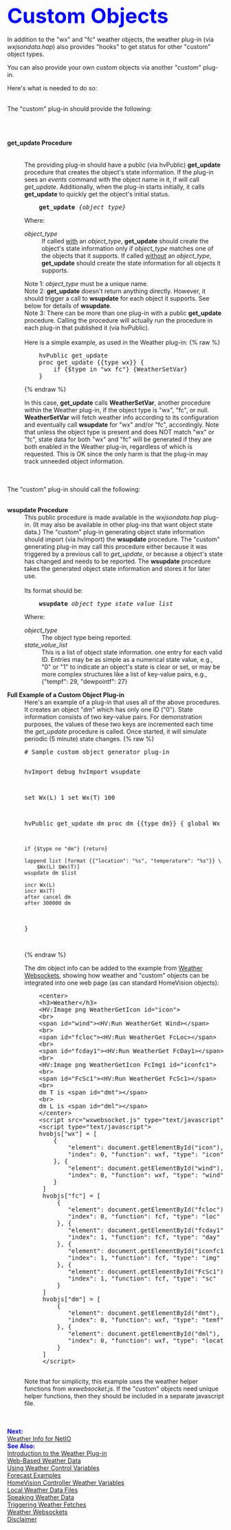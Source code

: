 <!-- $Revision: 1.5 $ -->
<!-- $Date: 2015/02/06 02:47:47 $ -->
<html>
<head>
<title>
Weather Plug-in- Custom Objects
</title>
<link rel="prev" href="wxws">
<link rel="next" href="netio">
</head>
<body>
<font size=12 color="#0000FF"><b>Custom Objects</b></font>
<br>
<br>
In addition to the "wx" and "fc" weather objects, the weather plug-in (via <i>wxjsondata.hap</i>) also provides "hooks" to get status for other "custom" object types.

You can also provide your own custom objects via another "custom" plug-in.

Here's what is needed to do so:
<br>
<br>

The "custom" plug-in should provide the following:

<br>
<br>
<dl>
<dt>
<b>get_update Procedure</b>
</dt><br>
<br>
<dd>
The providing plug-in should have a public (via hvPublic) <b>get_update</b> procedure
that creates the object's state information.
If the plug-in sees an <i>events</i> command with the object name in it,
if will call <i>get_update</i>.
Additionally, when the  plug-in starts initially, it calls <b>get_update</b>
to quickly get the object's initial status.
<pre>
    <b>get_update</b> <i>{object_type}</i>
</pre>

Where:
<dl>
<dt>
<i>object_type</i>
</dt><dd>
If called <u>with</u> an <i>object_type</i>, <b>get_update</b> should create the object's state information
only if <i>object_type</i> matches one of the objects that it supports.
If called <u>without</u> an <i>object_type</i>, <b>get_update</b> should create the state information for all objects it supports.
</dd></dl>
Note 1: <i>object_type</i> must be a unique name.
<br>
Note 2: <b>get_update</b> doesn't return anything directly.
However, it should trigger a call to <b>wsupdate</b> for each object it supports.
See below for details of <b>wsupdate</b>.
<br>
Note 3: There can be more than one plug-in with a public <b>get_update</b> procedure.
Calling the procedure will actually run the procedure in each plug-in that published it (via hvPublic).
<br>
<br>
Here is a simple example, as used in the Weather plug-in:
{% raw %}
 <pre>
    hvPublic get_update
    proc get_update {{type wx}} {
        if {$type in "wx fc"} {WeatherSetVar}
    }
</pre>
{% endraw %}

In this case, <b>get_update</b> calls <b>WeatherSetVar</b>, another procedure within the Weather plug-in,
if the object type is "wx", "fc", or null.
<b>WeatherSetVar</b> will fetch weather info according to its configuration
and eventually call <b>wsupdate</b> for "wx" and/or "fc", accordingly.
Note that unless the object type is present and does NOT match "wx" or "fc", state data for both "wx" and "fc" will be generated if they are both enabled in the Weather plug-in, regardless of
which is requested. This is OK since the only harm is that the plug-in may track unneeded object information.
</dd></dl>
<br>
<br>
The "custom" plug-in should call the following:
<br>
<br>
<dl>
<dt>
<b>wsupdate Procedure</b>
</dt>
<dd>
This public procedure is made available in the <i>wxjsondata.hap</i> plug-in.
(It may also be available in other plug-ins that want object state data.)
The "custom" plug-in generating object state information should import (via hvImport) the <b>wsupdate</b> procedure.
The "custom" generating plug-in may call this procedure either because it was triggered by a previous call to <i>get_update</i>,
or because a object's state has changed and needs to be reported.
The <b>wsupdate</b> procedure takes the generated object state information
and stores it for later use.
<br>
<br>
Its format should be:
<pre>
    <b>wsupdate</b> <i>object_type state_value_list</i>
</pre>

<p>
Where:
<dl>
<dt>
<i>object_type</i>
</dt>
<dd>
The object type being reported.
</dd>
<dt>
<i>state_value_list</i>
</dt>
<dd>
This is a list of object state information. one entry for each valid ID.
Entries may be as simple as a numerical state value, e.g., "0" or "1" to indicate an object's state is clear or set,
or may be more complex structures like a list of key-value pairs, e.g., {"tempf": 29, "dewpointf": 27}
</dd>
</dl>
</dd>
<dt>
<b>Full Example of a Custom Object Plug-in</b>
</dt>
<dd>
Here's an example of a plug-in that uses all of the above procedures. It creates an object "dm"
which has only one ID ("0").
State information consists of two key-value pairs.
For demonstration purposes,
the values of these two keys are incremented each time the <i>get_update</i> procedure is called.
Once started, it will simulate periodic (5 minute) state changes.
{% raw %}
<pre>
# Sample custom object generator plug-in

hvImport debug
hvImport wsupdate

set Wx(L) 1
set Wx(T) 100

hvPublic get_update dm
proc dm {{type dm}} {
    global  Wx

    if {$type ne "dm"} {return}

    lappend list [format {{"location": "%s", "temperature": "%s"}} \
        $Wx(L) $Wx(T)]
    wsupdate dm $list

    incr Wx(L)
    incr Wx(T)
    after cancel dm
    after 300000 dm
}

</pre>
{% endraw %}

The dm object info can be added to the example from <a href="wxws">Weather Websockets</a>,
showing how weather and "custom" objects can be integrated into one web page (as can standard HomeVision objects):
<pre>
    &lt;center&gt;
    &lt;h3&gt;Weather&lt;/h3&gt;
    &lt;HV:Image png WeatherGetIcon id="icon"&gt;
    &lt;br&gt;
    &lt;span id="wind"&gt;&lt;HV:Run WeatherGet Wind&gt;&lt;/span&gt;
    &lt;br&gt;
    &lt;span id="fcloc"&gt;&lt;HV:Run WeatherGet FcLoc&gt;&lt;/span&gt;
    &lt;br&gt;
    &lt;span id="fcday1"&gt;&lt;HV:Run WeatherGet FcDay1&gt;&lt;/span&gt;
    &lt;br&gt;
    &lt;HV:Image png WeatherGetIcon FcImg1 id="iconfc1"&gt;
    &lt;br&gt;
    &lt;span id="FcSc1"&gt;&lt;HV:Run WeatherGet FcSc1&gt;&lt;/span&gt;
    &lt;br&gt;
    dm T is &lt;span id="dmt"&gt;&lt;/span&gt;
    &lt;br&gt;
    dm L is &lt;span id="dml"&gt;&lt;/span&gt;
    &lt;/center&gt;
    &lt;script src="wxwebsocket.js" type="text/javascript"&gt;&lt;/script&gt;
    &lt;script type="text/javascript"&gt;
    hvobjs["wx"] = [
        {
            "element": document.getElementById("icon"),
            "index": 0, "function": wxf, "type": "icon"
        }, {
            "element": document.getElementById("wind"),
            "index": 0, "function": wxf, "type": "wind"
        }
     ]
     hvobjs["fc"] = [
         {
            "element": document.getElementById("fcloc"),
            "index": 0, "function": fcf, "type": "loc"
         }, {
            "element": document.getElementById("fcday1"),
            "index": 1, "function": fcf, "type": "day"
         }, {
            "element": document.getElementById("iconfc1"),
            "index": 1, "function": fcf, "type": "img"
         }, {
            "element": document.getElementById("FcSc1"),
            "index": 1, "function": fcf, "type": "sc"
         }
     ]
     hvobjs["dm"] = [
         {
            "element": document.getElementById("dmt"),
            "index": 0, "function": wxf, "type": "temf"
         }, {
            "element": document.getElementById("dml"),
            "index": 0, "function": wxf, "type": "location"
         }
     ]
     &lt;/script&gt;

</pre>
Note that for simplicity, this example uses the weather helper functions from <i>wxwebsocket.js</i>.
If the "custom" objects need unique helper functions,
then they should be included in a separate javascript file.
</dd>
</dl>
<p>
<br>
<br>
<font color="#0000FF"><b>Next:</b></font><br>
<a href="netio">Weather Info for NetIO</a><br>
<font color="#0000FF"><b>See Also:</b></font><br>
<a href="index">Introduction to the Weather Plug-in</a><br>
<a href="webwx">Web-Based Weather Data</a><br>
<a href="controlvars">Using Weather Control Variables</a><br>
<a href="forecast">Forecast Examples</a><br>
<a href="hvwxvars">HomeVision Controller Weather Variables</a><br>
<a href="localwx">Local Weather Data Files</a><br>
<a href="speechwx">Speaking Weather Data</a><br>
<a href="wxtriggers">Triggering Weather Fetches</a><br>
<a href="wxws">Weather Websockets</a><br>
<a href="disclaimer">Disclaimer</a><br>

